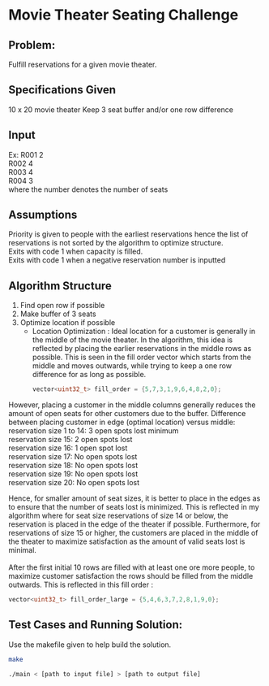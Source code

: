 # Movie Theater Seating Challenge

## Problem:
Fulfill reservations for a given movie theater.

## Specifications Given
10 x 20 movie theater
Keep 3 seat buffer and/or one row difference
## Input
Ex: R001 2 <br />
    R002 4 <br />
    R003 4 <br />
    R004 3 <br />
where the number denotes the number of seats

## Assumptions
Priority is given to people with the earliest reservations hence the list of reservations is not sorted by the algorithm to optimize structure. <br />
Exits with code 1 when capacity is filled. <br />
Exits with code 1 when a negative reservation number is inputted <br />


## Algorithm Structure
1) Find open row if possible
2) Make buffer of 3 seats
3) Optimize location if possible
    - Location Optimization : Ideal location for a customer is generally in the middle of the movie theater. In the algorithm, this idea is reflected by placing the earlier reservations in the middle rows as possible. This is seen in the fill order vector which starts from the middle and moves outwards, while trying to keep a one row difference for as long as possible.
        ```cpp
        vector<uint32_t> fill_order = {5,7,3,1,9,6,4,8,2,0};
        ```
However, placing a customer in the middle columns generally reduces the amount of open seats for other customers due to the buffer.
Difference between placing customer in edge (optimal location) versus middle: <br />
reservation size 1 to 14: 3 open spots lost minimum <br />
reservation size 15: 2 open spots lost <br />
reservation size 16: 1 open spot lost <br />
reservation size 17: No open spots lost <br />
reservation size 18: No open spots lost <br />
reservation size 19: No open spots lost <br />
reservation size 20: No open spots lost <br />

Hence, for smaller amount of seat sizes, it is better to place in the edges as to ensure that the number of seats lost is minimized. This is reflected in my algorithm where for seat size reservations of size 14 or below, the reservation is placed in the edge of the theater if possible. Furthermore, for reservations of size 15 or higher, the customers are placed in the middle of the theater to maximize satisfaction as the amount of valid seats lost is minimal. <br />
<br />
After the first initial 10 rows are filled with at least one ore more people, to maximize customer satisfaction the rows should be filled from the middle outwards. This is reflected in this fill order :
```cpp
vector<uint32_t> fill_order_large = {5,4,6,3,7,2,8,1,9,0};
```

## Test Cases and Running Solution:
Use the makefile given to help build the solution. <br />
```bash
make
```
```bash
./main < [path to input file] > [path to output file]
```






